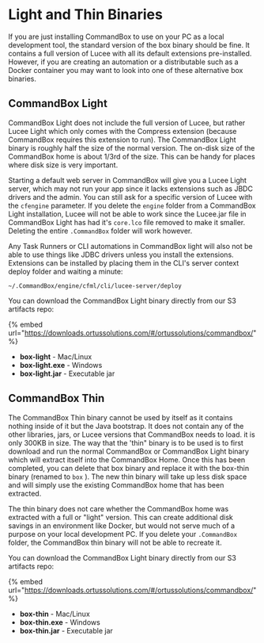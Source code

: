 # Light and Thin Binaries

If you are just installing CommandBox to use on your PC as a local development tool, the standard version  of the box binary should be fine. It contains a full version of Lucee with all its default extensions pre-installed.  However, if you are creating an automation or a distributable such as a Docker container you may want to look into one of these alternative box binaries.

## CommandBox Light

CommandBox Light does not include the full version of Lucee, but rather Lucee Light which only comes with the Compress extension (because CommandBox requires this extension to run).  The CommandBox Light binary is roughly half the size of the normal version.  The on-disk size of the CommandBox home is about 1/3rd of the size.  This can be handy for places where disk size is very important.

Starting a default web server in CommandBox will give you a Lucee Light server, which may not run your app since it lacks extensions such as JBDC drivers and the admin.  You can still ask for a specific version of Lucee with the `cfengine` parameter.  If you delete the `engine` folder from a CommandBox Light installation, Lucee will not be able to work since the Lucee.jar file in CommandBox Light has had it's `core.lco` file removed to make it smaller.  Deleting the entire `.CommandBox` folder will work however.

Any Task Runners or CLI automations in CommandBox light will also not be able to use things like JDBC drivers unless you install the extensions. Extensions can be installed by placing them in the CLI's server context deploy folder and waiting a minute:

```
~/.CommandBox/engine/cfml/cli/lucee-server/deploy
```

You can download the CommandBox Light binary directly from our S3 artifacts repo:

{% embed url="https://downloads.ortussolutions.com/#/ortussolutions/commandbox/" %}

* **box-light** - Mac/Linux
* **box-light.exe** - Windows
* **box-light.jar** - Executable jar

## CommandBox Thin

The CommandBox Thin binary cannot be used by itself as it contains nothing inside of it but the Java bootstrap.  It does not contain any of the other libraries, jars, or Lucee versions that CommandBox needs to load.  it is only 300KB in size.  The way that the 'thin" binary is to be used is to first download and run the normal CommandBox or CommandBox Light binary which will extract itself into the CommandBox Home.  Once this has been completed, you can delete that box binary and replace it with the box-thin binary (renamed to `box` ).  The new thin binary will take up less disk space and will simply use the existing CommandBox home that has been extracted. 

The thin binary does not care whether the CommandBox home was extracted with a full or "light" version.  This can create additional disk savings in an environment like Docker, but would not serve much of a purpose on your local development PC.    If you delete your `.CommandBox `folder, the CommandBox thin binary will not be able to recreate it.

You can download the CommandBox Light binary directly from our S3 artifacts repo:

{% embed url="https://downloads.ortussolutions.com/#/ortussolutions/commandbox/" %}

* **box-thin** - Mac/Linux
* **box-thin.exe** - Windows
* **box-thin.jar** - Executable jar
